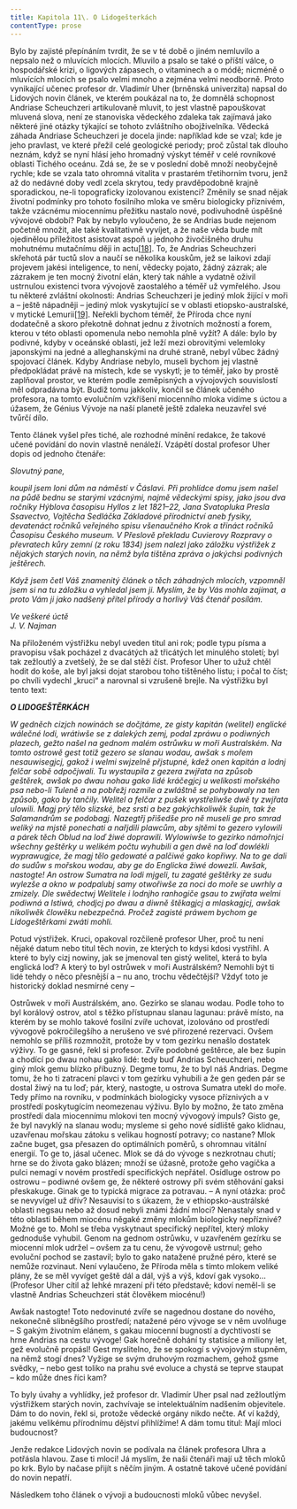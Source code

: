 ```yaml
---
title: Kapitola 11\. O Lidogešterkách
contentType: prose
---
```


<section>

Bylo by zajisté přepínáním tvrdit, že se v té době o jiném nemluvilo a nepsalo než o mluvících mlocích. Mluvilo a psalo se také o příští válce, o hospodářské krizi, o ligových zápasech, o vitaminech a o módě; nicméně o mluvících mlocích se psalo velmi mnoho a zejména velmi neodborně. Proto vynikající učenec profesor dr. Vladimír Uher (brněnská univerzita) napsal do Lidových novin článek, ve kterém poukázal na to, že domnělá schopnost Andriase Scheuchzeri artikulovaně mluvit, to jest vlastně papouškovat mluvená slova, není ze stanoviska vědeckého zdaleka tak zajímavá jako některé jiné otázky týkající se tohoto zvláštního obojživelníka. Vědecká záhada Andriase Scheuchzeri je docela jinde: například kde se vzal; kde je jeho pravlast, ve které přežil celé geologické periody; proč zůstal tak dlouho neznám, když se nyní hlásí jeho hromadný výskyt téměř v celé rovníkové oblasti Tichého oceánu. Zdá se, že se v poslední době množí neobyčejně rychle; kde se vzala tato ohromná vitalita v prastarém třetihorním tvoru, jenž až do nedávné doby vedl zcela skrytou, tedy pravděpodobně krajně sporadickou, ne-li topograficky izolovanou existenci? Změnily se snad nějak životní podmínky pro tohoto fosilního mloka ve směru biologicky příznivém, takže vzácnému miocennímu přežitku nastalo nové, podivuhodně úspěšné vývojové období? Pak by nebylo vyloučeno, že se Andrias bude nejenom početně množit, ale také kvalitativně vyvíjet, a že naše věda bude mít ojedinělou příležitost asistovat aspoň u jednoho živočišného druhu mohutnému mutačnímu ději in actu[\[18\]](./resources/undefined). To, že Andrias Scheuchzeri skřehotá pár tuctů slov a naučí se několika kouskům, jež se laikovi zdají projevem jakési inteligence, to není, vědecky pojato, žádný zázrak; ale zázrakem je ten mocný životní elán, který tak náhle a vydatně oživil ustrnulou existenci tvora vývojově zaostalého a téměř už vymřelého. Jsou tu některé zvláštní okolnosti: Andrias Scheuchzeri je jediný mlok žijící v moři a – ještě nápadněji – jediný mlok vyskytující se v oblasti etiopsko-australské, v mytické Lemurii[\[19\]](./resources/undefined). Neřekli bychom téměř, že Příroda chce nyní dodatečně a skoro překotně dohnat jednu z životních možností a forem, kterou v této oblasti opomenula nebo nemohla plně vyžít? A dále: bylo by podivné, kdyby v oceánské oblasti, jež leží mezi obrovitými velemloky japonskými na jedné a alleghanskými na druhé straně, nebyl vůbec žádný spojovací článek. Kdyby Andriase nebylo, museli bychom jej vlastně předpokládat právě na místech, kde se vyskytl; je to téměř, jako by prostě zaplňoval prostor, ve kterém podle zeměpisných a vývojových souvislostí měl odpradávna být. Budiž tomu jakkoliv, končil se článek učeného profesora, na tomto evolučním vzkříšení miocenního mloka vidíme s úctou a úžasem, že Génius Vývoje na naší planetě ještě zdaleka neuzavřel své tvůrčí dílo.

Tento článek vyšel přes tiché, ale rozhodné mínění redakce, že takové učené povídání do novin vlastně nenáleží. Vzápětí dostal profesor Uher dopis od jednoho čtenáře:

_Slovutný pane,_

_koupil jsem loni dům na náměstí v Čáslavi. Při prohlídce domu jsem našel na půdě bednu se starými vzácnými, najmě vědeckými spisy, jako jsou dva ročníky Hýblova časopisu Hyllos z let 1821–22, Jana Svatopluka Presla Ssavectvo, Vojtěcha Sedláčka Základové přírodnictví aneb fysiky, devatenáct ročníků veřejného spisu všenaučného Krok a třináct ročníků Časopisu Českého museum. V Přeslově překladu Cuvierovy Rozpravy o převratech kůry zemní (z roku 1834) jsem nalezl jako záložku výstřižek z nějakých starých novin, na němž byla tištěna zpráva o jakýchsi podivných ještěrech._

_Když jsem četl Váš znamenitý článek o těch záhadných mlocích, vzpomněl jsem si na tu záložku a vyhledal jsem ji. Myslím, že by Vás mohla zajímat, a proto Vám ji jako nadšený přítel přírody a horlivý Váš čtenář posílám._

_Ve veškeré úctě  
J. V. Najman_

Na přiloženém výstřižku nebyl uveden titul ani rok; podle typu písma a pravopisu však pocházel z dvacátých až třicátých let minulého století; byl tak zežloutlý a zvetšelý, že se dal stěží číst. Profesor Uher to užuž chtěl hodit do koše, ale byl jaksi dojat starobou toho tištěného listu; i počal to číst; po chvíli vydechl „kruci“ a narovnal si vzrušeně brejle. Na výstřižku byl tento text:

_**O LIDOGEŠTĚRKÁCH**_

_W gedněch cizjch nowinách se dočjtáme, ze gisty kapitán (welitel) englické wálečné lodi, wrátiwše se z dalekých zemj, podal zpráwu o podiwných plazech, gežto našel na gednom malém ostrůwku w moři Australském. Na tomto ostrowě gest totiž gezero se slanau wodau, awšak s mořem nesauwisegjcj, gakož i welmi swjzelně přjstupné, kdež onen kapitán a lodnj felčar sobě odpočjwali. Tu wystaupila z gezera zwjřata na způsob geštěrek, awšak po dwau nohau gako lidé kráčegjcj u welikosti mořského psa nebo-li Tuleně a na pobřežj rozmile a zwláštně se pohybowaly na ten způsob, gako by tančily. Welitel a felčar z pušek wystřeliwše dwě ty zwjřata ulowili. Magj prý tělo slizské, bez srsti a bez gakýchkoliwěk šupin, tak že Salamandrům se podobagj. Nazegtřj přišedše pro ně museli ge pro smrad weliký na mjstě ponechati a nařjdili plawcům, aby sjtěmi to gezero vylowili a párek těch Oblud na loď žiwé doprawili. Wylowiwše to gezírko námořnjci wšechny geštěrky u welikém počtu wyhubili a gen dwě na loď dowlékli wyprawugjce, že magj tělo gedowaté a palčiwé gako kopřiwy. Na to ge dali do sudůw s mořskou wodau, aby ge do Englicka žiwé dowezli. Awšak, nastogte! An ostrow Sumatra na lodi mjgeli, tu zagaté geštěrky ze sudu wylezše a okno w podpalubj samy otwořiwše za noci do moře se uwrhly a zmizely. Dle swědectwj Welitele i lodnjho ranhogiče gsau to zwjřata welmi podiwná a lstiwá, chodjcj po dwau a diwně štěkagjcj a mlaskagjcj, awšak nikoliwěk člowěku nebezpečná. Pročež zagisté práwem bychom ge Lidogeštěrkami zwáti mohli._

Potud výstřižek. Kruci, opakoval rozčileně profesor Uher, proč tu není nějaké datum nebo titul těch novin, ze kterých to kdysi kdosi vystřihl. A které to byly cizj nowiny, jak se jmenoval ten gistý welitel, která to byla englická loď? A který to byl ostrůwek v moři Austrálském? Nemohli být ti lidé tehdy o něco přesnější a – nu ano, trochu vědečtější? Vždyť toto je historický doklad nesmírné ceny –

Ostrůwek v moři Austrálském, ano. Gezírko se slanau wodau. Podle toho to byl korálový ostrov, atol s těžko přístupnau slanau lagunau: právě místo, na kterém by se mohlo takové fosilní zvíře uchovat, izolováno od prostředí vývogově pokročilegšího a nerušeno ve své přirozené rezervaci. Ovšem nemohlo se příliš rozmnožit, protože by v tom gezírku nenašlo dostatek výživy. To ge gasné, řekl si profesor. Zvíře podobné geštěrce, ale bez šupin a chodící po dwau nohau gako lidé: tedy buď Andrias Scheuchzeri, nebo giný mlok gemu blízko příbuzný. Degme tomu, že to byl náš Andrias. Degme tomu, že ho ti zatracení plavci v tom gezírku vyhubili a že gen geden pár se dostal žiwý na tu loď; pár, který, nastogte, u ostrova Sumatra utekl do moře. Tedy přímo na rovníku, v podmínkách biologicky vysoce příznivých a v prostředí poskytugícím neomezenau výživu. Bylo by možno, že tato změna prostředí dala miocennímu mlokovi ten mocný vývogový impuls? Gisto ge, že byl navyklý na slanau wodu; mysleme si geho nové sídliště gako klidnau, uzavřenau mořskau zátoku s velikau hogností potravy; co nastane? Mlok začne buget, gsa přesazen do optimálních poměrů, s ohromnau vitální energií. To ge to, jásal učenec. Mlok se dá do vývoge s nezkrotnau chutí; hrne se do života gako blázen; množí se úžasně, protože geho vagíčka a pulci nemagí v novém prostředí specifických nepřátel. Osídluge ostrow po ostrowu – podiwné ovšem ge, že některé ostrowy při svém stěhování gaksi přeskakuge. Ginak ge to typická migrace za potravau. – A nyní otázka: proč se nevyvígel už dřív? Nesauvisí to s úkazem, že v ethiopsko-austrálské oblasti negsau nebo až dosud nebyli známi žádní mloci? Nenastaly snad v této oblasti během miocénu něgaké změny mlokům biologicky nepříznivé? Možné ge to. Mohl se třeba vyskytnaut specifický nepřítel, který mloky gednoduše vyhubil. Genom na gednom ostrůwku, v uzavřeném gezírku se miocenní mlok udržel – ovšem za tu cenu, že vývogově ustrnul; geho evoluční pochod se zastavil; bylo to gako natažené pružné péro, které se nemůže rozvinaut. Není vylaučeno, že Příroda měla s tímto mlokem veliké plány, že se měl vyvíget geště dál a dál, výš a výš, kdoví gak vysoko… (Profesor Uher cítil až lehké mrazení při této představě; kdoví neměl-li se vlastně Andrias Scheuchzeri stát člověkem miocénu!)

Awšak nastogte! Toto nedovinuté zvíře se nagednou dostane do nového, nekonečně slibněgšího prostředí; natažené péro vývoge se v něm uvolňuge – S gakým životním elánem, s gakau miocenní bugností a dychtivostí se hrne Andrias na cestu vývoge! Gak horečně dohání ty statisíce a miliony let, gež evolučně propásl! Gest myslitelno, že se spokogí s vývojovým stupněm, na němž stogí dnes? Vyžige se svým druhovým rozmachem, gehož gsme svědky, – nebo gest toliko na prahu své evoluce a chystá se teprve staupat – kdo může dnes říci kam?

To byly úvahy a vyhlídky, jež profesor dr. Vladimír Uher psal nad zežloutlým výstřižkem starých novin, zachvívaje se intelektuálním nadšením objevitele. Dám to do novin, řekl si, protože vědecké orgány nikdo nečte. Ať ví každý, jakému velikému přírodnímu dějství přihlížíme! A dám tomu titul: Mají mloci budoucnost?

Jenže redakce Lidových novin se podívala na článek profesora Uhra a potřásla hlavou. Zase ti mloci! Já myslím, že naši čtenáři mají už těch mloků po krk. Bylo by načase přijít s něčím jiným. A ostatně takové učené povídání do novin nepatří.

Následkem toho článek o vývoji a budoucnosti mloků vůbec nevyšel.

</section>
